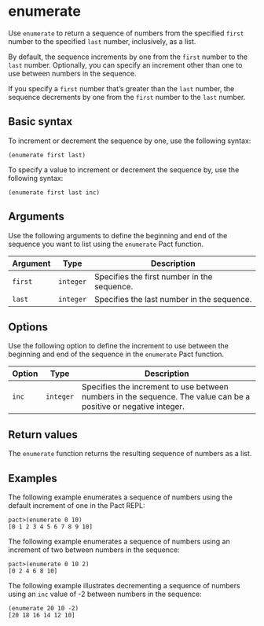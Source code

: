 # enumerate

Use `enumerate` to return a sequence of numbers from the specified `first` number to the specified `last` number, inclusively, as a list. 

By default, the sequence increments by one from the `first` number to the `last` number. 
Optionally, you can specify an increment other than one to use between numbers in the sequence. 

If you specify a `first` number that’s greater than the `last` number, the sequence decrements by one from the `first` number to the `last` number.

## Basic syntax

To increment or decrement the sequence by one, use the following syntax:

```pact
(enumerate first last)
```

To specify a value to increment or decrement the sequence by, use the following syntax:

```pact
(enumerate first last inc)
```

## Arguments

Use the following arguments to define the beginning and end of the sequence you want to list using the `enumerate` Pact function.

| Argument | Type | Description |
| --- | --- | --- |
| `first` | `integer` | Specifies the first number in the sequence. |
| `last` | `integer` | Specifies the last number in the sequence. |

## Options

Use the following option to define the increment to use between the beginning and end of the sequence in the `enumerate` Pact function.

| Option | Type | Description |
| --- | --- | --- |
| `inc` | `integer` | Specifies the increment to use between numbers in the sequence. The value can be a positive or negative integer. |

## Return values

The `enumerate` function returns the resulting sequence of numbers as a list.

## Examples

The following example enumerates a sequence of numbers using the default increment of one in the Pact REPL:

```pact
pact>(enumerate 0 10)
[0 1 2 3 4 5 6 7 8 9 10]
```

The following example enumerates a sequence of numbers using an increment of two between numbers in the sequence:

```pact
pact>(enumerate 0 10 2)
[0 2 4 6 8 10]
```

The following example illustrates decrementing a sequence of numbers using an `inc` value of -2 between numbers in the sequence:

```pact
(enumerate 20 10 -2)
[20 18 16 14 12 10]
```
